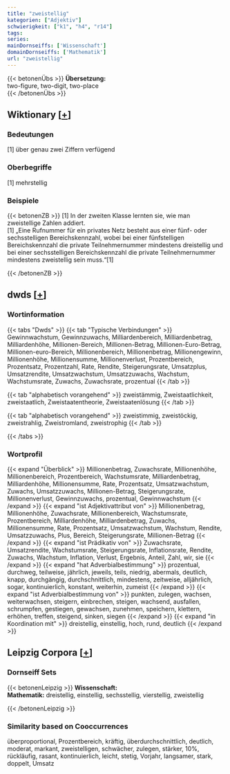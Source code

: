 ```yaml
---
title: "zweistellig"
kategorien: ["Adjektiv"]
schwierigkeit: ["k1", "h4", "r14"]
tags:
series:
mainDornseiffs: ['Wissenschaft']
domainDornseiffs: ['Mathematik']
url: "zweistellig"
---
```


{{< betonenÜbs >}}
**Übersetzung:**  
two-figure, two-digit, two-place  
{{< /betonenÜbs >}}

## Wiktionary [[+](https://de.wiktionary.org/wiki/zweistellig)]

### Bedeutungen
[1] über genau zwei Ziffern verfügend  

### Oberbegriffe
[1] mehrstellig  

### Beispiele
{{< betonenZB >}}
[1] In der zweiten Klasse lernten sie, wie man zweistellige Zahlen addiert.  
[1] „Eine Rufnummer für ein privates Netz besteht aus einer fünf- oder sechsstelligen Bereichskennzahl, wobei bei einer fünfstelligen Bereichskennzahl die private Teilnehmernummer mindestens dreistellig und bei einer sechsstelligen Bereichskennzahl die private Teilnehmernummer mindestens zweistellig sein muss.“[1]  

{{< /betonenZB >}}


## dwds [[+](https://www.dwds.de/wb/zweistellig)]

### Wortinformation
{{< tabs "Dwds" >}}
{{< tab "Typische Verbindungen" >}}
Gewinnwachstum, Gewinnzuwachs, Milliardenbereich, Milliardenbetrag, Milliardenhöhe, Millionen-Bereich, Millionen-Betrag, Millionen-Euro-Betrag, Millionen-euro-Bereich, Millionenbereich, Millionenbetrag, Millionengewinn, Millionenhöhe, Millionensumme, Millionenverlust, Prozentbereich, Prozentsatz, Prozentzahl, Rate, Rendite, Steigerungsrate, Umsatzplus, Umsatzrendite, Umsatzwachstum, Umsatzzuwachs, Wachstum, Wachstumsrate, Zuwachs, Zuwachsrate, prozentual
{{< /tab >}}

{{< tab "alphabetisch vorangehend" >}}
zweistämmig, Zweistaatlichkeit, zweistaatlich, Zweistaatentheorie, Zweistaatenlösung
{{< /tab >}}

{{< tab "alphabetisch vorangehend" >}}
zweistimmig, zweistöckig, zweistrahlig, Zweistromland, zweistrophig
{{< /tab >}}

{{< /tabs >}}

### Wortprofil
{{< expand "Überblick" >}} Millionenbetrag, Zuwachsrate, Millionenhöhe, Millionenbereich, Prozentbereich, Wachstumsrate, Milliardenbetrag, Milliardenhöhe, Millionensumme, Rate, Prozentsatz, Umsatzwachstum, Zuwachs, Umsatzzuwachs, Millionen-Betrag, Steigerungsrate, Millionenverlust, Gewinnzuwachs, prozentual, Gewinnwachstum {{< /expand >}}
{{< expand "ist Adjektivattribut von" >}} Millionenbetrag, Millionenhöhe, Zuwachsrate, Millionenbereich, Wachstumsrate, Prozentbereich, Milliardenhöhe, Milliardenbetrag, Zuwachs, Millionensumme, Rate, Prozentsatz, Umsatzwachstum, Wachstum, Rendite, Umsatzzuwachs, Plus, Bereich, Steigerungsrate, Millionen-Betrag {{< /expand >}}
{{< expand "ist Prädikativ von" >}} Zuwachsrate, Umsatzrendite, Wachstumsrate, Steigerungsrate, Inflationsrate, Rendite, Zuwachs, Wachstum, Inflation, Verlust, Ergebnis, Anteil, Zahl, wir, sie {{< /expand >}}
{{< expand "hat Adverbialbestimmung" >}} prozentual, durchweg, teilweise, jährlich, jeweils, teils, niedrig, abermals, deutlich, knapp, durchgängig, durchschnittlich, mindestens, zeitweise, alljährlich, sogar, kontinuierlich, konstant, weiterhin, zumeist {{< /expand >}}
{{< expand "ist Adverbialbestimmung von" >}} punkten, zulegen, wachsen, weiterwachsen, steigern, einbrechen, steigen, wachsend, ausfallen, schrumpfen, gestiegen, gewachsen, zunehmen, speichern, klettern, erhöhen, treffen, steigend, sinken, siegen {{< /expand >}}
{{< expand "in Koordination mit" >}} dreistellig, einstellig, hoch, rund, deutlich {{< /expand >}}

## Leipzig Corpora [[+](https://corpora.uni-leipzig.de/en/res?word=zweistellig&corpusId=deu_newscrawl-public_2018)]

### Dornseiff Sets
{{< betonenLeipzig >}}
**Wissenschaft:**  
**Mathematik:** dreistellig, einstellig, sechsstellig, vierstellig, zweistellig  

{{< /betonenLeipzig >}}

### Similarity based on Cooccurrences
überproportional, Prozentbereich, kräftig, überdurchschnittlich, deutlich, moderat, markant, zweistelligen, schwächer, zulegen, stärker, 10%, rückläufig, rasant, kontinuierlich, leicht, stetig, Vorjahr, langsamer, stark, doppelt, Umsatz

